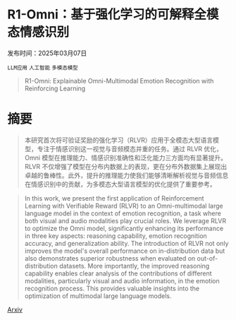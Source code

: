 # R1-Omni：基于强化学习的可解释全模态情感识别

发布时间：2025年03月07日

`LLM应用` `人工智能` `多模态模型`

> R1-Omni: Explainable Omni-Multimodal Emotion Recognition with Reinforcing Learning

# 摘要

> 本研究首次将可验证奖励的强化学习（RLVR）应用于全模态大型语言模型，专注于情感识别这一视觉与音频模态并重的任务。通过 RLVR 优化，Omni 模型在推理能力、情感识别准确性和泛化能力三方面均有显著提升。RLVR 不仅增强了模型在分布内数据上的表现，更在分布外数据集上展现出卓越的鲁棒性。此外，提升的推理能力使我们能够清晰解析视觉与音频信息在情感识别中的贡献，为多模态大型语言模型的优化提供了重要参考。

> In this work, we present the first application of Reinforcement Learning with Verifiable Reward (RLVR) to an Omni-multimodal large language model in the context of emotion recognition, a task where both visual and audio modalities play crucial roles. We leverage RLVR to optimize the Omni model, significantly enhancing its performance in three key aspects: reasoning capability, emotion recognition accuracy, and generalization ability. The introduction of RLVR not only improves the model's overall performance on in-distribution data but also demonstrates superior robustness when evaluated on out-of-distribution datasets. More importantly, the improved reasoning capability enables clear analysis of the contributions of different modalities, particularly visual and audio information, in the emotion recognition process. This provides valuable insights into the optimization of multimodal large language models.

[Arxiv](https://arxiv.org/abs/2503.05379)